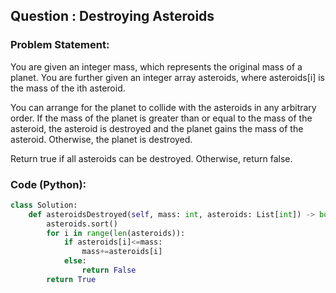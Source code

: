 ## Question : Destroying Asteroids

### Problem Statement:
You are given an integer mass, which represents the original mass of a planet. You are further given an integer array asteroids, where asteroids[i] is the mass of the ith asteroid.

You can arrange for the planet to collide with the asteroids in any arbitrary order. If the mass of the planet is greater than or equal to the mass of the asteroid, the asteroid is destroyed and the planet gains the mass of the asteroid. Otherwise, the planet is destroyed.

Return true if all asteroids can be destroyed. Otherwise, return false.
### Code (Python):
```python
class Solution:
    def asteroidsDestroyed(self, mass: int, asteroids: List[int]) -> bool:
        asteroids.sort()
        for i in range(len(asteroids)):
            if asteroids[i]<=mass:
                mass+=asteroids[i]
            else:
                return False
        return True
        
